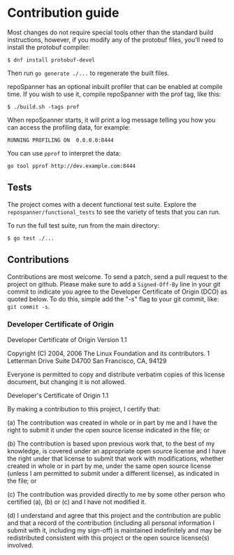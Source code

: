 # Contribution guide

Most changes do not require special tools other than the standard build
instructions, however, if you modify any of the protobuf files, you'll need to
install the protobuf compiler:

    $ dnf install protobuf-devel

Then run `go generate ./...` to regenerate the built files.

repoSpanner has an optional inbuilt profiler that can be enabled at compile
time. If you wish to use it, compile repoSpanner with the prof tag, like this:

	$ ./build.sh -tags prof

When repoSpanner starts, it will print a log message telling you how you
can access the profiling data, for example:

	RUNNING PROFILING ON  0.0.0.0:8444

You can use `pprof` to interpret the data:

	go tool pprof http://dev.example.com:8444

## Tests

The project comes with a decent functional test suite.  Explore the
`repospanner/functional_tests` to see the variety of tests that you can
run.

To run the full test suite, run from the main directory:

    $ go test ./...

## Contributions

Contributions are most welcome. To send a patch, send a pull request to the project on github.
Please make sure to add a `Signed-Off-By` line in your git commit to indicate
you agree to the Developer Certificate of Origin (DCO) as quoted below.
To do this, simple add the "-s" flag to your git commit, like: `git commit -s`.

### Developer Certificate of Origin

Developer Certificate of Origin
Version 1.1

Copyright (C) 2004, 2006 The Linux Foundation and its contributors.
1 Letterman Drive
Suite D4700
San Francisco, CA, 94129

Everyone is permitted to copy and distribute verbatim copies of this
license document, but changing it is not allowed.

Developer's Certificate of Origin 1.1

By making a contribution to this project, I certify that:

(a) The contribution was created in whole or in part by me and I
    have the right to submit it under the open source license
    indicated in the file; or

(b) The contribution is based upon previous work that, to the best
    of my knowledge, is covered under an appropriate open source
    license and I have the right under that license to submit that
    work with modifications, whether created in whole or in part
    by me, under the same open source license (unless I am
    permitted to submit under a different license), as indicated
    in the file; or

(c) The contribution was provided directly to me by some other
    person who certified (a), (b) or (c) and I have not modified
    it.

(d) I understand and agree that this project and the contribution
    are public and that a record of the contribution (including all
    personal information I submit with it, including my sign-off) is
    maintained indefinitely and may be redistributed consistent with
    this project or the open source license(s) involved.
